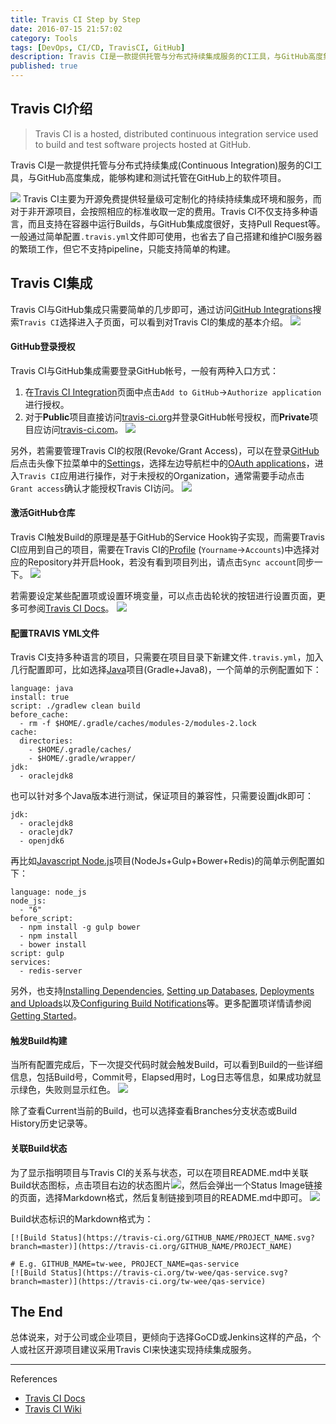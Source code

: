 ```yaml
---
title: Travis CI Step by Step
date: 2016-07-15 21:57:02
category: Tools
tags: [DevOps, CI/CD, TravisCI, GitHub]
description: Travis CI是一款提供托管与分布式持续集成服务的CI工具，与GitHub高度集成，能够构建和测试托管在GitHub上的软件项目。主要为开源免费提供轻量级可定制化的持续持续集成环境和服务。Travis CI不仅支持多种语言，而且支持在容器中运行Builds，通过简单配置.travis.yml文件即可使用，也省去了自己搭建和维护CI服务器的繁琐工作。
published: true
---
```


## Travis CI介绍
> Travis CI is a hosted, distributed continuous integration service used to build and test software projects hosted at GitHub.

Travis CI是一款提供托管与分布式持续集成(Continuous Integration)服务的CI工具，与GitHub高度集成，能够构建和测试托管在GitHub上的软件项目。

![](/assets/travisci-by-step/travis_ci_home.png)
Travis CI主要为开源免费提供轻量级可定制化的持续持续集成环境和服务，而对于非开源项目，会按照相应的标准收取一定的费用。Travis CI不仅支持多种语言，而且支持在容器中运行Builds，与GitHub集成度很好，支持Pull Request等。一般通过简单配置`.travis.yml`文件即可使用，也省去了自己搭建和维护CI服务器的繁琐工作，但它不支持pipeline，只能支持简单的构建。

## Travis CI集成
Travis CI与GitHub集成只需要简单的几步即可，通过访问[GitHub Integrations](https://github.com/integrations)搜索`Travis CI`选择进入子页面，可以看到对Travis CI的集成的基本介绍。
![](/assets/travisci-by-step/integrations.png)

#### GitHub登录授权
Travis CI与GitHub集成需要登录GitHub帐号，一般有两种入口方式：
1. 在[Travis CI Integration](https://github.com/integrations/travis-ci)页面中点击`Add to GitHub`->`Authorize application`进行授权。
2. 对于**Public**项目直接访问[travis-ci.org](https://travis-ci.org/)并登录GitHub帐号授权，而**Private**项目应访问[travis-ci.com](https://travis-ci.org/)。
![](/assets/travisci-by-step/authorize_travis_ci.png)

另外，若需要管理Travis CI的权限(Revoke/Grant Access)，可以在登录[GitHub](https://github.com/)后点击头像下拉菜单中的[Settings](https://github.com/settings/)，选择左边导航栏中的[OAuth applications](https://github.com/settings/applications)，进入`Travis CI`应用进行操作，对于未授权的Organization，通常需要手动点击`Grant access`确认才能授权Travis CI访问。
![](/assets/travisci-by-step/oauth_travis_ci.png)

#### 激活GitHub仓库
Travis CI触发Build的原理是基于GitHub的Service Hook钩子实现，而需要Travis CI应用到自己的项目，需要在Travis CI的[Profile](https://travis-ci.org/profile/) (`Yourname`->`Accounts`)中选择对应的Repository并开启Hook，若没有看到项目列出，请点击`Sync account`同步一下。
![](/assets/travisci-by-step/hook_switch.png)

若需要设定某些配置项或设置环境变量，可以点击齿轮状的按钮进行设置页面，更多可参阅[Travis CI Docs](https://docs.travis-ci.com/user/cron-jobs/)。
![](/assets/travisci-by-step/travis_ci_settings.png)

#### 配置TRAVIS YML文件
Travis CI支持多种语言的项目，只需要在项目目录下新建文件`.travis.yml`，加入几行配置即可，比如选择[Java](https://docs.travis-ci.com/user/languages/java)项目(Gradle+Java8)，一个简单的示例配置如下：
```
language: java
install: true
script: ./gradlew clean build
before_cache:
  - rm -f $HOME/.gradle/caches/modules-2/modules-2.lock
cache:
  directories:
    - $HOME/.gradle/caches/
    - $HOME/.gradle/wrapper/
jdk:
  - oraclejdk8
```

也可以针对多个Java版本进行测试，保证项目的兼容性，只需要设置jdk即可：
```
jdk:
  - oraclejdk8
  - oraclejdk7
  - openjdk6
```

再比如[Javascript Node.js](https://docs.travis-ci.com/user/languages/javascript-with-nodejs)项目(NodeJs+Gulp+Bower+Redis)的简单示例配置如下：
```
language: node_js
node_js:
  - "6"
before_script:
  - npm install -g gulp bower
  - npm install
  - bower install
script: gulp
services:
  - redis-server
```

另外，也支持[Installing Dependencies](https://docs.travis-ci.com/user/installing-dependencies/), [Setting up Databases](https://docs.travis-ci.com/user/database-setup/), [Deployments and Uploads](https://docs.travis-ci.com/user/deployment/)以及[Configuring Build Notifications](https://docs.travis-ci.com/user/notifications/)等。更多配置项详情请参阅[Getting Started](https://docs.travis-ci.com/user/getting-started/)。

#### 触发Build构建
当所有配置完成后，下一次提交代码时就会触发Build，可以看到Build的一些详细信息，包括Build号，Commit号，Elapsed用时，Log日志等信息，如果成功就显示绿色，失败则显示红色。
![](/assets/travisci-by-step/trigger_build.png)

除了查看Current当前的Build，也可以选择查看Branches分支状态或Build History历史记录等。

#### 关联Build状态
为了显示指明项目与Travis CI的关系与状态，可以在项目README.md中关联Build状态图标，点击项目右边的状态图片![](/assets/travisci-by-step/passing_status.svg)，然后会弹出一个Status Image链接的页面，选择Markdown格式，然后复制链接到项目的README.md中即可。
![](/assets/travisci-by-step/link_build_status.png)

Build状态标识的Markdown格式为：
```
[![Build Status](https://travis-ci.org/GITHUB_NAME/PROJECT_NAME.svg?branch=master)](https://travis-ci.org/GITHUB_NAME/PROJECT_NAME)

# E.g. GITHUB_MAME=tw-wee, PROJECT_NAME=qas-service
[![Build Status](https://travis-ci.org/tw-wee/qas-service.svg?branch=master)](https://travis-ci.org/tw-wee/qas-service)
```

## The End
总体说来，对于公司或企业项目，更倾向于选择GoCD或Jenkins这样的产品，个人或社区开源项目建议采用Travis CI来快速实现持续集成服务。

----
References

* [Travis CI Docs](https://docs.travis-ci.com/)
* [Travis CI Wiki](https://en.wikipedia.org/wiki/Travis_CI)